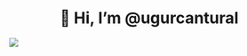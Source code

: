 <h1 align="center">👋 Hi, I’m @ugurcantural</h1>

<a href="https://www.instagram.com/ugurcant1/" target="_blank">
  <img src="https://cdn-icons-png.flaticon.com/512/49/49408.png" width:20; height: 20;/>
</a>
